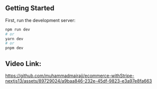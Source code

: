 ## Getting Started

First, run the development server:

```bash
npm run dev
# or
yarn dev
# or
pnpm dev
```

## Video Link:
https://github.com/muhammadmairajj/ecommerce-withStripe-nextjs13/assets/89729024/a9baa846-232e-45df-9823-e3a97e8fa663
